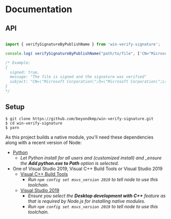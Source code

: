 # Documentation

## API

```typescript

import { verifySignatureByPublishName } from 'win-verify-signature';

console.log( verifySignatureByPublishName("path/to/file", ['CN="Microsoft Corporation",O="Microsoft Corporation",L=Redmond,S=Washington,C=US"'])); 

/* Example: 
{
  signed: true,
  message: "The file is signed and the signature was verified"
  subject: "CN=\"Microsoft Corporation\";O=\"Microsoft Corporation\";L=\"Redmond\";S=\"Washington\";C=\"US\";"
}
*/

```

## Setup

```shellsession
$ git clone https://github.com/beyondkmp/win-verify-signature.git
$ cd win-verify-signature
$ yarn
```

As this project builds a native module, you'll need these dependencies along
with a recent version of Node:

- [Python](https://www.python.org/downloads/windows/)
  - _Let Python install for all users and (customized install) and \_ensure the
    **Add python.exe to Path** option is selected._
- One of Visual Studio 2019, Visual C++ Build Tools or Visual Studio 2019
  - [Visual C++ Build Tools](https://visualstudio.microsoft.com/thank-you-downloading-visual-studio/?sku=BuildTools)
    - _Run `npm config set msvs_version 2019` to tell node to use this
      toolchain._
  - [Visual Studio 2019](https://www.visualstudio.com/vs/community/)
    - _Ensure you select the **Desktop development with C++** feature as that is
      required by Node.js for installing native modules._
    - _Run `npm config set msvs_version 2019` to tell node to use this
      toolchain._